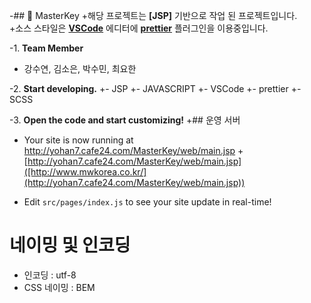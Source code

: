 -## 🚀 MasterKey
+해당 프로젝트는 **[JSP]** 기반으로 작업 된 프로젝트입니다.  
+소스 스타일은 **[VSCode](https://code.visualstudio.com/)** 에디터에 **[prettier](https://marketplace.visualstudio.com/items?itemName=esbenp.prettier-vscode)** 플러그인을 이용중입니다.
 
-1.  **Team Member**
 
-    강수연, 김소은, 박수민, 최요한
 
 
-2.  **Start developing.**
+- JSP
+- JAVASCRIPT
+- VSCode
+- prettier
+- SCSS
 
-3.  **Open the code and start customizing!**
+## 운영 서버
 
-    Your site is now running at http://yohan7.cafe24.com/MasterKey/web/main.jsp
+[http://yohan7.cafe24.com/MasterKey/web/main.jsp]([http://www.mwkorea.co.kr/](http://yohan7.cafe24.com/MasterKey/web/main.jsp))
 
-    Edit `src/pages/index.js` to see your site update in real-time!
 
# 네이밍 및 인코딩

- 인코딩 : utf-8
- CSS 네이밍 : BEM

